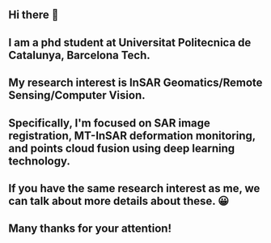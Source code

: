 ## Hi there 👋
## I am a phd student at Universitat Politecnica de Catalunya, Barcelona Tech. 
## My research interest is InSAR Geomatics/Remote Sensing/Computer Vision.
## Specifically, I'm focused on SAR image registration, MT-InSAR deformation monitoring, and points cloud fusion using deep learning technology.
## If you have the same research interest as me, we can talk about more details about these. 😀
## Many thanks for your attention!
